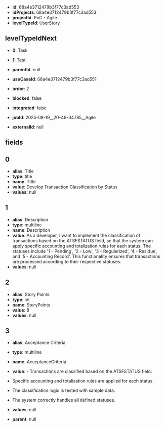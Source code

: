 - **id**: 68a4e3712479b3f77c3ad553
- **idProjects**: 68a4e3712479b3f77c3ad553
- **projectId**: PoC - Agile
- **levelTypeId**: UserStory
## levelTypeIdNext
- **0**: Task
- **1**: Test

- **parentId**: null
- **useCaseId**: 68a4e3712479b3f77c3ad551
- **order**: 2
- **blocked**: false
- **integrated**: false
- **jobId**: 2025-08-19__20-49-34.185__Agile
- **externalId**: null
## fields
## 0
- **alias**: Title
- **type**: title
- **name**: Title
- **value**: Develop Transaction Classification by Status
- **values**: null

## 1
- **alias**: Description
- **type**: multiline
- **name**: Description
- **value**: As a developer, I want to implement the classification of transactions based on the ATSFSTATUS field, so that the system can apply specific accounting and totalization rules for each status. The statuses include '1 - Pending', '2 - Low', '3 - Regularized', '4 - Residue', and '5 - Accounting Record'. This functionality ensures that transactions are processed according to their respective statuses.
- **values**: null

## 2
- **alias**: Story Points
- **type**: int
- **name**: StoryPoints
- **value**: 8
- **values**: null

## 3
- **alias**: Acceptance Criteria
- **type**: multiline
- **name**: AcceptanceCriteria
- **value**: - Transactions are classified based on the ATSFSTATUS field.
- Specific accounting and totalization rules are applied for each status.
- The classification logic is tested with sample data.
- The system correctly handles all defined statuses.
- **values**: null


- **parent**: null
